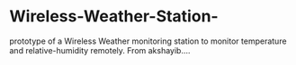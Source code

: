 # Wireless-Weather-Station-
prototype of a Wireless Weather monitoring station to monitor temperature and relative-humidity remotely. 
From akshayib....
